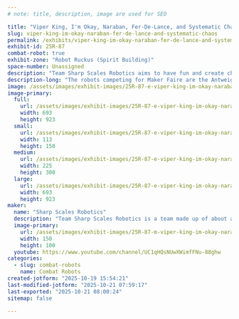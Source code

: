 ```yaml
---
# note: title, description, image are used for SEO

title: "Viper King, I'm Okay, Naraban, Fer-De-Lance, and Systematic Chaos"
slug: viper-king-im-okay-naraban-fer-de-lance-and-systematic-chaos
permalink: /exhibits/viper-king-im-okay-naraban-fer-de-lance-and-systematic-chaos/
exhibit-id: 25R-87
combat-robot: true
exhibit-zone: "Robot Ruckus (Spirit Building)"
space-number: Unassigned
description: "Team Sharp Scales Robotics aims to have fun and create chaos in the arena."
description-long: "The robots competing for Maker Faire are the Antweights: Viper King, Naraban, I'm Okay, Fer-De-Lance, and the Beetleweight: Systematic Chaos."
image: /assets/images/exhibit-images/25R-87-e-viper-king-im-okay-naraban-fer-de-lance-and-systematic-chaos-viper-king-profile-photo-225x300.jpg
image-primary: 
  full:
    url: /assets/images/exhibit-images/25R-87-e-viper-king-im-okay-naraban-fer-de-lance-and-systematic-chaos-viper-king-profile-photo-full.jpg
    width: 693
    height: 923
  small:
    url: /assets/images/exhibit-images/25R-87-e-viper-king-im-okay-naraban-fer-de-lance-and-systematic-chaos-viper-king-profile-photo-113x150.jpg
    width: 113
    height: 150
  medium:
    url: /assets/images/exhibit-images/25R-87-e-viper-king-im-okay-naraban-fer-de-lance-and-systematic-chaos-viper-king-profile-photo-225x300.jpg
    width: 225
    height: 300
  large:
    url: /assets/images/exhibit-images/25R-87-e-viper-king-im-okay-naraban-fer-de-lance-and-systematic-chaos-viper-king-profile-photo-693x923.jpg
    width: 693
    height: 923
maker: 
  name: "Sharp Scales Robotics"
  description: "Team Sharp Scales Robotics is a team made up of about a dozen robots (half of which are only CAD designs) and is affiliated with Purple Fire Robotics."
  image-primary:
    url: /assets/images/exhibit-images/25R-87-m-viper-king-im-okay-naraban-fer-de-lance-and-systematic-chaos-ssr-logo-300x199.PNG
    width: 150
    height: 100
  youtube: https://www.youtube.com/channel/UC1qHQsNUwXWimfFNu-88ghw
categories: 
  - slug: combat-robots
    name: Combat Robots
created-jotform: "2025-10-19 15:54:21"
last-modified-jotform: "2025-10-21 07:59:17"
last-exported: "2025-10-21 08:00:24"
sitemap: false

---
```

